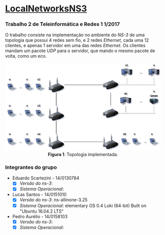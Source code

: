 # [LocalNetworksNS3](https://github.com/LSantos06/IA-32)
### Trabalho 2 de Teleinformática e Redes 1 1/2017
O trabalho consiste na implementação no ambiente do _NS-3_ de uma topologia que possui 4 redes sem fio, e 2 redes _Ethernet_, cada uma 12 clientes, e apenas 1 servidor em uma das redes _Ethernet_. Os clientes mandam um pacote _UDP_ para o servidor, que mando o mesmo pacote de volta, como um eco.

<p align="center">
  <img src="Topologia.png">
  <br>
  <t><b>Figura 1</b>: Topologia implementada.</t>
  <br>
</p>

### Integrantes do grupo
* Eduardo Scartezini - 14/0130784
  - [X] _Versão do ns-3_: 
  - [X] _Sistema Operacional_: 
* Lucas Santos - 14/0151010
  - [X] _Versão do ns-3_: ns-allinone-3.25
  - [X] _Sistema Operacional_: elementary OS 0.4 Loki (64-bit) Built on "Ubuntu 16.04.2 LTS"
* Pedro Aurélio - 14/0158103
  - [X] _Versão do ns-3_: 
  - [X] _Sistema Operacional_: 
